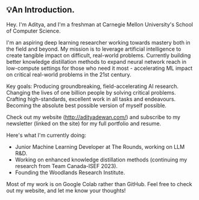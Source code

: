 ## 💡An Introduction.

Hey. I'm Aditya, and I'm a freshman at Carnegie Mellon University's School of Computer Science.

I'm an aspiring deep learning researcher working towards mastery both in the field and beyond. My mission is to leverage artificial intelligence to create tangible impact on difficult, real-world problems. Currently building better knowledge distillation methods to expand neural network reach in low-compute settings for those who need it most - accelerating ML impact on critical real-world problems in the 21st century.

Key goals:
Producing groundbreaking, field-accelerating AI research.
Changing the lives of one billion people by solving critical problems.
Crafting high-standards, excellent work in all tasks and endeavours. 
Becoming the absolute best possible version of myself possible.

Check out my website (http://adityadewan.com/) and subscribe to my newsletter (linked on the site) for my full portfolio and resume.

Here's what I'm currently doing:

- Junior Machine Learning Developer at The Rounds, working on LLM R&D.
- Working on enhanced knowledge distillation methods (continuing my research from Team Canada-ISEF 2023).
- Founding the Woodlands Research Institute.

Most of my work is on Google Colab rather than GitHub. Feel free to check out my website, and let me know your thoughts!
